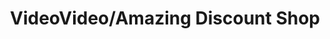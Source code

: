 ---
title: "VideoVideo/Amazing Discount Shop"
url: /aurora/videovideo-amazing-discount-shop/
shop: Videothek
---